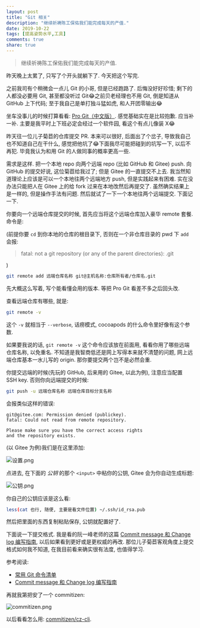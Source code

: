 ```yaml
---
layout: post
title: "Git 相关"
description: "继续祈祷陈工保佑我们能完成每天的产值."
date: 2019-10-22
tags: [提高姿势水平,工具]
comments: true
share: true
---
```


> 继续祈祷陈工保佑我们能完成每天的产值.

昨天晚上太累了, 只写了个开头就躺下了. 今天把这个写完.

之前我司有个稍微会一点儿 Git 的小哥, 但是已经跑路了. 后悔没好好珍惜; 剩下的人都没必要用 Git, 甚至都没听过 Git😂之前贝老经理也不用 Git, 倒是知道从 GitHub 上下代码; 至于我自己是单打独斗猛如虎, 和人开团零输出😂

坐车没事儿的时候打算看看: [Pro Git（中文版）](https://gitee.com/progit/). 感觉基础实在是比较抱歉. 应当补一补. 主要是我平时上下班必定会经过一个软件园, 看这个有点儿像装 X😂

昨天往一位儿子菊苣的仓库提交 PR. 本来可以很好, 后面出了个岔子, 导致我自己也不知道自己在干什么, 感觉把他坑了😂下面我尽可能把碰到的坑写一下, 以后不再犯. 毕竟我认为和用 Git 的人做同事的概率更高一些.

需求是这样. 把一个本地 repo 向两个远端 repo (比如 GitHub 和 Gitee) push. 向 GitHub 的提交好说, 这位菊苣给我过了; 但是 Gitee 的一直提交不上去. 我当然知道理论上应该是可以一个本地往两个远端地方 push, 但是实践起来有困难. 实在没办法只能把人在 Gitee 上的给 fork 过来在本地改然后再提交了. 虽然确实结果上是一样的, 但是操作手法有问题. 然后就试了一下一个本地往两个远端提交. 下面记一下.

你要向一个远端仓库提交的时候, 首先应当将这个远端仓库加入豪华 remote 套餐. 命令是:

(前提你要 `cd` 到你本地的仓库的根目录下, 否则在一个非仓库目录的 pwd 下 `add` 会报:
> fatal: not a git repository (or any of the parent directories): .git

)

```bash
git remote add 远端仓库名称 git@主机名称:仓库所有者/仓库名.git
```

先大概这么写着, 写个能看懂会用的版本. 等把 Pro Git 看差不多之后回头改.

查看远端仓库有哪些, 就是:

```bash
git remote -v
```

这个 `-v` 就相当于 `--verbose`, 话痨模式, cocoapods 的什么命令里好像有这个参数.

如果要我说的话, `git remote -v` 这个命令应该放在前面用, 看看你用了哪些远端仓库名称, 以免重名. 不知道是我智商低还是网上写得本来就不清楚的问题, 网上远端仓库基本一水儿写的 origin. 那你要提交两个岂不是必然会重.

你提交远端的时候(先玩的 GitHub, 后来用的 Gitee, 以此为例), 注意应当配置 SSH key. 否则你向远端提交的时候:

```bash
git push -u 远端仓库名称 远端仓库目标分支名称
```

会报类似这样的错误:

```
git@gitee.com: Permission denied (publickey).
fatal: Could not read from remote repository.

Please make sure you have the correct access rights
and the repository exists.
```

(以 Gitee 为例)我们是在这里添加:

![设置.png](https://i.loli.net/2019/10/23/fGPdMRiN1zQhILA.png)

点进去, 在下面的 *公钥* 的那个 `<input>` 中粘你的公钥, Gitee 会为你自动生成标题:

![公钥.png](https://i.loli.net/2019/10/23/GvXxOi7ABJfEja6.png)

你自己的公钥应该是这么看:

```bash
less(cat 也行, 随便, 主要是看文件位置) ~/.ssh/id_rsa.pub
```

然后把里面的东西复制粘贴保存, 公钥就配置好了.

下面说一下提交格式. 我是看的阮一峰老师的这篇 [Commit message 和 Change log 编写指南](http://www.ruanyifeng.com/blog/2016/01/commit_message_change_log.html), 以后如果看到更好或是更权威的再改. 那位儿子菊苣客观角度上提交格式如何我不知道, 在我目前看来确实很有法度, 也值得学习.

参考阅读:

* [常用 Git 命令清单](http://www.ruanyifeng.com/blog/2015/12/git-cheat-sheet.html)
* [Commit message 和 Change log 编写指南](http://www.ruanyifeng.com/blog/2016/01/commit_message_change_log.html)

再就我第把安了一个 commitizen:

![commitizen.png](https://i.loli.net/2019/10/23/ydjz8mwAY9VSPkX.png)

以后看看怎么用: [commitizen/cz-cli](https://github.com/commitizen/cz-cli).